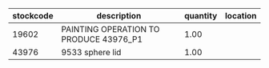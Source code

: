|stockcode|description|quantity|location|
|---------|-----------|--------|--------|
|19602|PAINTING OPERATION TO PRODUCE 43976_P1|1.00||
|43976|9533 sphere lid|1.00||
